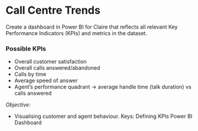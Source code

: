 # Call Centre Trends

Create a dashboard in Power BI for Claire that reflects all relevant Key Performance Indicators (KPIs) and metrics in the dataset.

### Possible KPIs
- Overall customer satisfaction
- Overall calls answered/abandoned
- Calls by time
- Average speed of answer
- Agent’s performance quadrant -> average handle time (talk duration) vs calls answered

_Objective:_<br>
- Visualising customer and agent behaviour.
Keys: Defining KPIs Power BI Dashboard
